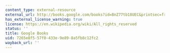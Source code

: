 ```yaml
---
content_type: external-resource
external_url: http://books.google.com/books?id=BnZ77tb18UEC&printsec=frontcover
has_external_license_warning: true
license: https://en.wikipedia.org/wiki/All_rights_reserved
status: ''
title: Google Books
uid: 7265e8f5-57f0-433e-9e89-8a5fb8c12fc2
wayback_url: ''
---
```

